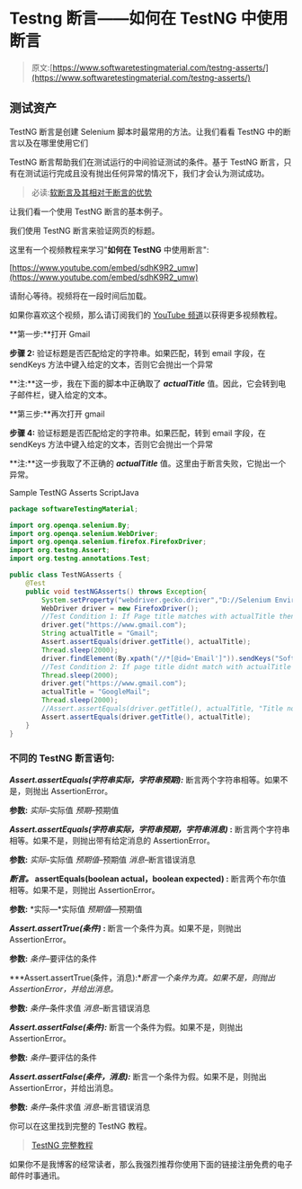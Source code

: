 # Testng 断言——如何在 TestNG 中使用断言

> 原文:[https://www.softwaretestingmaterial.com/testng-asserts/](https://www.softwaretestingmaterial.com/testng-asserts/)

## 测试资产

TestNG 断言是创建 Selenium 脚本时最常用的方法。让我们看看 TestNG 中的断言以及在哪里使用它们

TestNG 断言帮助我们在测试运行的中间验证测试的条件。基于 TestNG 断言，只有在测试运行完成且没有抛出任何异常的情况下，我们才会认为测试成功。

> 必读:[软断言及其相对于断言的优势](https://www.softwaretestingmaterial.com/soft-assert/)

让我们看一个使用 TestNG 断言的基本例子。

我们使用 TestNG 断言来验证网页的标题。

这里有一个视频教程来学习"**如何在 TestNG** 中使用断言":

[https://www.youtube.com/embed/sdhK9R2_umw](https://www.youtube.com/embed/sdhK9R2_umw)

请耐心等待。视频将在一段时间后加载。

如果你喜欢这个视频，那么请订阅我们的 [YouTube 频道](https://www.youtube.com/channel/UCIJGI_3XgnfUaSNQD8D2IMQ)以获得更多视频教程。

**第一步:**打开 Gmail

**步骤 2:** 验证标题是否匹配给定的字符串。如果匹配，转到 email 字段，在 sendKeys 方法中键入给定的文本，否则它会抛出一个异常

**注:**这一步，我在下面的脚本中正确取了 ***actualTitle*** 值。因此，它会转到电子邮件栏，键入给定的文本。

**第三步:**再次打开 gmail

**步骤 4:** 验证标题是否匹配给定的字符串。如果匹配，转到 email 字段，在 sendKeys 方法中键入给定的文本，否则它会抛出一个异常

**注:**这一步我取了不正确的 ***actualTitle*** 值。这里由于断言失败，它抛出一个异常。

Sample TestNG Asserts ScriptJava

```java
package softwareTestingMaterial;

import org.openqa.selenium.By;
import org.openqa.selenium.WebDriver;
import org.openqa.selenium.firefox.FirefoxDriver;
import org.testng.Assert;
import org.testng.annotations.Test;

public class TestNGAsserts {
	@Test
	public void testNGAsserts() throws Exception{
		System.setProperty("webdriver.gecko.driver","D://Selenium Environment//Drivers//geckodriver.exe");
		WebDriver driver = new FirefoxDriver();
		//Test Condition 1: If Page title matches with actualTitle then it finds email title and enters the value which we pass
		driver.get("https://www.gmail.com");
		String actualTitle = "Gmail";
		Assert.assertEquals(driver.getTitle(), actualTitle);
		Thread.sleep(2000);
		driver.findElement(By.xpath("//*[@id='Email']")).sendKeys("SoftwareTestingMaterial.com");
		//Test Condition 2: If page title didnt match with actualTitle then script throws an exception
		Thread.sleep(2000);
		driver.get("https://www.gmail.com");
		actualTitle = "GoogleMail";
		Thread.sleep(2000);
		//Assert.assertEquals(driver.getTitle(), actualTitle, "Title not matched");
		Assert.assertEquals(driver.getTitle(), actualTitle);
	}
}
```

### 不同的 TestNG 断言语句:

***Assert.assertEquals(字符串实际，字符串预期):*** 断言两个字符串相等。如果不是，则抛出 AssertionError。

**参数:**
*实际*–实际值
*预期*–预期值

***Assert.assertEquals(字符串实际，字符串预期，字符串消息)* :** 断言两个字符串相等。如果不是，则抛出带有给定消息的 AssertionError。

**参数:**
*实际*–实际值
*预期值*–预期值
*消息*–断言错误消息

***断言。* assertEquals(boolean actual，boolean expected) :** 断言两个布尔值相等。如果不是，则抛出 AssertionError。

**参数:**
*实际—*实际值
*预期值*—预期值

***Assert.assertTrue(条件)* :** 断言一个条件为真。如果不是，则抛出 AssertionError。

**参数:**
*条件*–要评估的条件

***Assert.assertTrue(条件，消息):**断言一个条件为真。如果不是，则抛出 AssertionError，并给出消息。*

**参数:**
*条件*–条件求值
*消息*–断言错误消息

***Assert.assertFalse(条件):*** 断言一个条件为假。如果不是，则抛出 AssertionError。

**参数:**
*条件*–要评估的条件

***Assert.assertFalse(条件，消息):*** 断言一个条件为假。如果不是，则抛出 AssertionError，并给出消息。

**参数:**
*条件*–条件求值
*消息*–断言错误消息

你可以在这里找到完整的 TestNG 教程。

> [TestNG 完整教程](https://www.softwaretestingmaterial.com/testng-tutorial/)

如果你不是我博客的经常读者，那么我强烈推荐你使用下面的链接注册免费的电子邮件时事通讯。